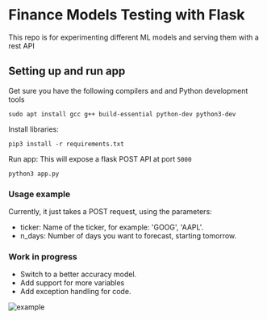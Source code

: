 # Finance Models Testing with Flask

This repo is for experimenting different ML models and serving them with a rest API

## Setting up and run app

Get sure you have the following compilers and and Python development tools
```shell-script
sudo apt install gcc g++ build-essential python-dev python3-dev
```

Install libraries:
```shell-script
pip3 install -r requirements.txt
```

Run app:
This will expose a flask POST API at port ```5000```

```shell-script
python3 app.py
```

### Usage example

Currently, it just takes a POST request, using the parameters:

- ticker: Name of the ticker, for example: 'GOOG', 'AAPL'.
- n_days: Number of days you want to forecast, starting tomorrow.


### Work in progress

- Switch to a better accuracy model.
- Add support for more variables
- Add exception handling for code.

![example](https://res.cloudinary.com/victor1600/image/upload/v1599241819/markdown/ML/example_noqepc.png)
